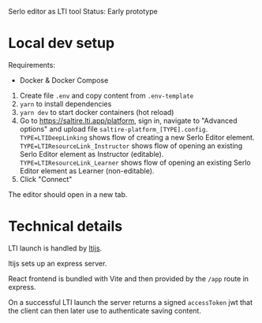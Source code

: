 Serlo editor as LTI tool
Status: Early prototype

# Local dev setup

Requirements:

- Docker & Docker Compose

1. Create file `.env` and copy content from `.env-template`
2. `yarn` to install dependencies
3. `yarn dev` to start docker containers (hot reload)
4. Go to https://saltire.lti.app/platform, sign in, navigate to "Advanced options" and upload file `saltire-platform_[TYPE].config`. `TYPE=LTIDeepLinking` shows flow of creating a new Serlo Editor element. `TYPE=LTIResourceLink_Instructor` shows flow of opening an existing Serlo Editor element as Instructor (editable). `TYPE=LTIResourceLink_Learner` shows flow of opening an existing Serlo Editor element as Learner (non-editable).
5. Click "Connect"

The editor should open in a new tab.

# Technical details

LTI launch is handled by [ltijs](https://github.com/Cvmcosta/ltijs/).

ltijs sets up an express server.

React frontend is bundled with Vite and then provided by the `/app` route in express.

On a successful LTI launch the server returns a signed `accessToken` jwt that the client can then later use to authenticate saving content.
